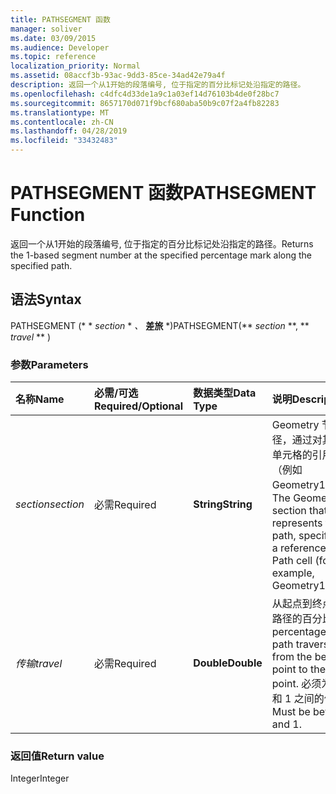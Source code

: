 ```yaml
---
title: PATHSEGMENT 函数
manager: soliver
ms.date: 03/09/2015
ms.audience: Developer
ms.topic: reference
localization_priority: Normal
ms.assetid: 08accf3b-93ac-9dd3-85ce-34ad42e79a4f
description: 返回一个从1开始的段落编号, 位于指定的百分比标记处沿指定的路径。
ms.openlocfilehash: c4dfc4d33de1a9c1a03ef14d76103b4de0f28bc7
ms.sourcegitcommit: 8657170d071f9bcf680aba50b9c07f2a4fb82283
ms.translationtype: MT
ms.contentlocale: zh-CN
ms.lasthandoff: 04/28/2019
ms.locfileid: "33432483"
---
```

# <a name="pathsegment-function"></a><span data-ttu-id="01549-103">PATHSEGMENT 函数</span><span class="sxs-lookup"><span data-stu-id="01549-103">PATHSEGMENT Function</span></span>

<span data-ttu-id="01549-104">返回一个从1开始的段落编号, 位于指定的百分比标记处沿指定的路径。</span><span class="sxs-lookup"><span data-stu-id="01549-104">Returns the 1-based segment number at the specified percentage mark along the specified path.</span></span>
  
## <a name="syntax"></a><span data-ttu-id="01549-105">语法</span><span class="sxs-lookup"><span data-stu-id="01549-105">Syntax</span></span>

<span data-ttu-id="01549-106">PATHSEGMENT (\* \* *section* \* *、* **差旅** \*)</span><span class="sxs-lookup"><span data-stu-id="01549-106">PATHSEGMENT(\*\* *section* \*\*, \*\* *travel* \*\* )</span></span> 
  
### <a name="parameters"></a><span data-ttu-id="01549-107">参数</span><span class="sxs-lookup"><span data-stu-id="01549-107">Parameters</span></span>

|<span data-ttu-id="01549-108">**名称**</span><span class="sxs-lookup"><span data-stu-id="01549-108">**Name**</span></span>|<span data-ttu-id="01549-109">**必需/可选**</span><span class="sxs-lookup"><span data-stu-id="01549-109">**Required/Optional**</span></span>|<span data-ttu-id="01549-110">**数据类型**</span><span class="sxs-lookup"><span data-stu-id="01549-110">**Data Type**</span></span>|<span data-ttu-id="01549-111">**说明**</span><span class="sxs-lookup"><span data-stu-id="01549-111">**Description**</span></span>|
|:-----|:-----|:-----|:-----|
| <span data-ttu-id="01549-112">_section_</span><span class="sxs-lookup"><span data-stu-id="01549-112">_section_</span></span> <br/> |<span data-ttu-id="01549-113">必需</span><span class="sxs-lookup"><span data-stu-id="01549-113">Required</span></span>  <br/> |<span data-ttu-id="01549-114">**String**</span><span class="sxs-lookup"><span data-stu-id="01549-114">**String**</span></span> <br/> |<span data-ttu-id="01549-115">Geometry 节代表路径，通过对其 Path 单元格的引用指定（例如 Geometry1.Path）。</span><span class="sxs-lookup"><span data-stu-id="01549-115">The Geometry section that represents the path, specified by a reference to its Path cell (for example, Geometry1.Path).</span></span>  <br/> |
| <span data-ttu-id="01549-116">_传输_</span><span class="sxs-lookup"><span data-stu-id="01549-116">_travel_</span></span> <br/> |<span data-ttu-id="01549-117">必需</span><span class="sxs-lookup"><span data-stu-id="01549-117">Required</span></span>  <br/> |<span data-ttu-id="01549-118">**Double**</span><span class="sxs-lookup"><span data-stu-id="01549-118">**Double**</span></span> <br/> |<span data-ttu-id="01549-119">从起点到终点经过的路径的百分比。</span><span class="sxs-lookup"><span data-stu-id="01549-119">The percentage of the path traversed, from the begin point to the end point.</span></span> <span data-ttu-id="01549-120">必须为介于 0 和 1 之间的值。</span><span class="sxs-lookup"><span data-stu-id="01549-120">Must be between 0 and 1.</span></span>  <br/> |
   
### <a name="return-value"></a><span data-ttu-id="01549-121">返回值</span><span class="sxs-lookup"><span data-stu-id="01549-121">Return value</span></span>

<span data-ttu-id="01549-122">Integer</span><span class="sxs-lookup"><span data-stu-id="01549-122">Integer</span></span>
  

